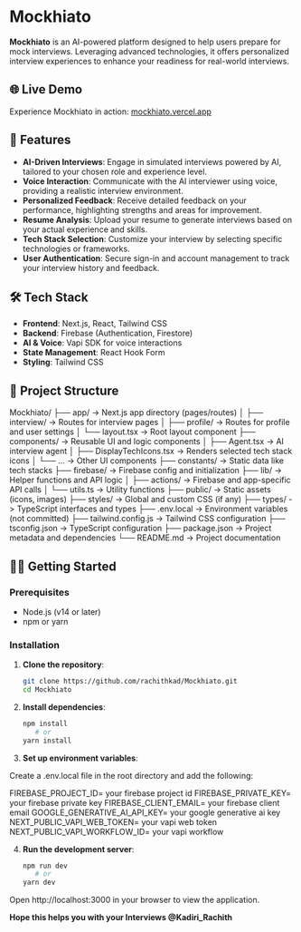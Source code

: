 # Mockhiato

**Mockhiato** is an AI-powered platform designed to help users prepare for mock interviews. Leveraging advanced technologies, it offers personalized interview experiences to enhance your readiness for real-world interviews.

## 🌐 Live Demo

Experience Mockhiato in action: [mockhiato.vercel.app](https://mockhiato.vercel.app)

## 🚀 Features

- **AI-Driven Interviews**: Engage in simulated interviews powered by AI, tailored to your chosen role and experience level.
- **Voice Interaction**: Communicate with the AI interviewer using voice, providing a realistic interview environment.
- **Personalized Feedback**: Receive detailed feedback on your performance, highlighting strengths and areas for improvement.
- **Resume Analysis**: Upload your resume to generate interviews based on your actual experience and skills.
- **Tech Stack Selection**: Customize your interview by selecting specific technologies or frameworks.
- **User Authentication**: Secure sign-in and account management to track your interview history and feedback.

## 🛠️ Tech Stack

- **Frontend**: Next.js, React, Tailwind CSS
- **Backend**: Firebase (Authentication, Firestore)
- **AI & Voice**: Vapi SDK for voice interactions
- **State Management**: React Hook Form
- **Styling**: Tailwind CSS

## 📂 Project Structure

Mockhiato/
├── app/  -> Next.js app directory (pages/routes)
│ ├── interview/ -> Routes for interview pages
│ ├── profile/ -> Routes for profile and user settings
│ └── layout.tsx -> Root layout component
├── components/ -> Reusable UI and logic components
│ ├── Agent.tsx -> AI interview agent
│ ├── DisplayTechIcons.tsx -> Renders selected tech stack icons
│ └── ... -> Other UI components
├── constants/ -> Static data like tech stacks
├── firebase/ -> Firebase config and initialization
├── lib/ -> Helper functions and API logic
│ ├── actions/ -> Firebase and app-specific API calls
│ └── utils.ts -> Utility functions
├── public/ -> Static assets (icons, images)
├── styles/ -> Global and custom CSS (if any)
├── types/ -> TypeScript interfaces and types
├── .env.local -> Environment variables (not committed)
├── tailwind.config.js -> Tailwind CSS configuration
├── tsconfig.json -> TypeScript configuration
├── package.json -> Project metadata and dependencies
└── README.md -> Project documentation



## 🧑‍💻 Getting Started

### Prerequisites

- Node.js (v14 or later)
- npm or yarn

### Installation

1. **Clone the repository**:

   ```bash
   git clone https://github.com/rachithkad/Mockhiato.git
   cd Mockhiato

2. **Install dependencies**:
   ```bash
   npm install
      # or
   yarn install

3. **Set up environment variables**:

Create a .env.local file in the root directory and add the following:

FIREBASE_PROJECT_ID= your firebase project id
FIREBASE_PRIVATE_KEY= your firebase private key
FIREBASE_CLIENT_EMAIL= your firebase client email
GOOGLE_GENERATIVE_AI_API_KEY= your google generative ai key
NEXT_PUBLIC_VAPI_WEB_TOKEN= your vapi web token
NEXT_PUBLIC_VAPI_WORKFLOW_ID= your vapi workflow

4. **Run the development server**:
   ```bash
   npm run dev
      # or
   yarn dev

Open http://localhost:3000 in your browser to view the application.

**Hope this helps you with your Interviews @Kadiri_Rachith**